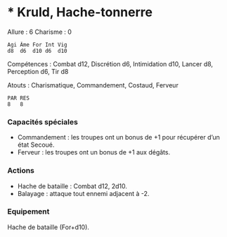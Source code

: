 # * Kruld, Hache-tonnerre

Allure : 6
Charisme : 0

	Agi	Âme	For	Int	Vig
	d8	d6	d10	d6	d10

Compétences : Combat d12, Discrétion d6, Intimidation d10, Lancer d8, Perception d6, Tir d8

Atouts : Charismatique, Commandement, Costaud, Ferveur

	PAR	RES
	8	8

### Capacités spéciales
- Commandement : les troupes ont un bonus de +1 pour récupérer d’un état Secoué.
- Ferveur : les troupes ont un bonus de +1 aux dégâts.

### Actions
- Hache de bataille	: Combat d12, 2d10.
- Balayage : attaque tout ennemi adjacent à -2.

### Equipement
Hache de bataille (For+d10).
